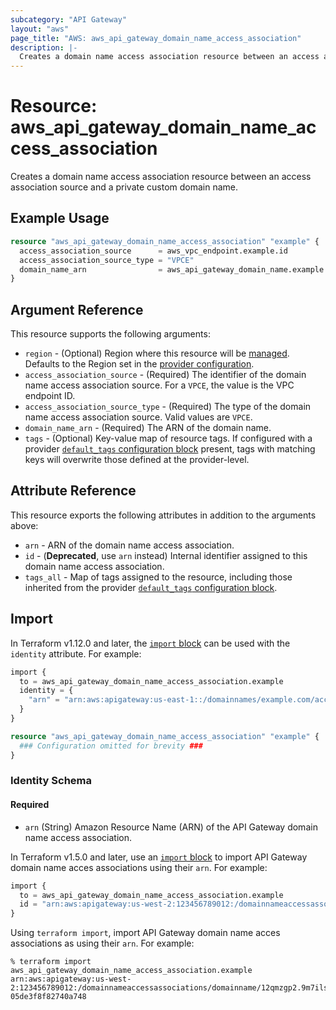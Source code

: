 ```yaml
---
subcategory: "API Gateway"
layout: "aws"
page_title: "AWS: aws_api_gateway_domain_name_access_association"
description: |-
  Creates a domain name access association resource between an access association source and a private custom domain name.
---
```


# Resource: aws_api_gateway_domain_name_access_association

Creates a domain name access association resource between an access association source and a private custom domain name.

## Example Usage

```terraform
resource "aws_api_gateway_domain_name_access_association" "example" {
  access_association_source      = aws_vpc_endpoint.example.id
  access_association_source_type = "VPCE"
  domain_name_arn                = aws_api_gateway_domain_name.example.arn
}
```

## Argument Reference

This resource supports the following arguments:

* `region` - (Optional) Region where this resource will be [managed](https://docs.aws.amazon.com/general/latest/gr/rande.html#regional-endpoints). Defaults to the Region set in the [provider configuration](https://registry.terraform.io/providers/hashicorp/aws/latest/docs#aws-configuration-reference).
* `access_association_source` - (Required) The identifier of the domain name access association source. For a `VPCE`, the value is the VPC endpoint ID.
* `access_association_source_type` - (Required) The type of the domain name access association source. Valid values are `VPCE`.
* `domain_name_arn` - (Required) The ARN of the domain name.
* `tags` - (Optional) Key-value map of resource tags. If configured with a provider [`default_tags` configuration block](https://registry.terraform.io/providers/hashicorp/aws/latest/docs#default_tags-configuration-block) present, tags with matching keys will overwrite those defined at the provider-level.

## Attribute Reference

This resource exports the following attributes in addition to the arguments above:

* `arn` - ARN of the domain name access association.
* `id` - (**Deprecated**, use `arn` instead) Internal identifier assigned to this domain name access association.
* `tags_all` - Map of tags assigned to the resource, including those inherited from the provider [`default_tags` configuration block](https://registry.terraform.io/providers/hashicorp/aws/latest/docs#default_tags-configuration-block).

## Import

In Terraform v1.12.0 and later, the [`import` block](https://developer.hashicorp.com/terraform/language/import) can be used with the `identity` attribute. For example:

```terraform
import {
  to = aws_api_gateway_domain_name_access_association.example
  identity = {
    "arn" = "arn:aws:apigateway:us-east-1::/domainnames/example.com/accessassociation"
  }
}

resource "aws_api_gateway_domain_name_access_association" "example" {
  ### Configuration omitted for brevity ###
}
```

### Identity Schema

#### Required

- `arn` (String) Amazon Resource Name (ARN) of the API Gateway domain name access association.

In Terraform v1.5.0 and later, use an [`import` block](https://developer.hashicorp.com/terraform/language/import) to import API Gateway domain name acces associations using their `arn`. For example:

```terraform
import {
  to = aws_api_gateway_domain_name_access_association.example
  id = "arn:aws:apigateway:us-west-2:123456789012:/domainnameaccessassociations/domainname/12qmzgp2.9m7ilski.test+hykg7a12e7/vpcesource/vpce-05de3f8f82740a748"
}
```

Using `terraform import`, import API Gateway domain name acces associations as using their `arn`. For example:

```console
% terraform import aws_api_gateway_domain_name_access_association.example arn:aws:apigateway:us-west-2:123456789012:/domainnameaccessassociations/domainname/12qmzgp2.9m7ilski.test+hykg7a12e7/vpcesource/vpce-05de3f8f82740a748
```
